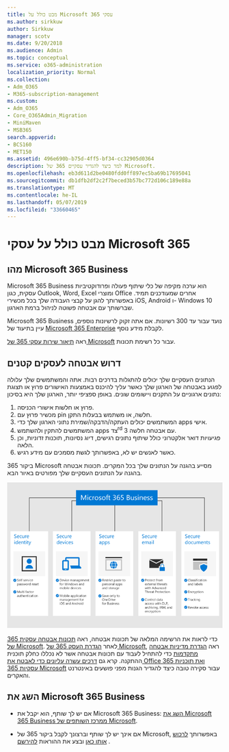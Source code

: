 ```yaml
---
title: מבט כולל על Microsoft 365 עסקי
ms.author: sirkkuw
author: Sirkkuw
manager: scotv
ms.date: 9/20/2018
ms.audience: Admin
ms.topic: conceptual
ms.service: o365-administration
localization_priority: Normal
ms.collection:
- Adm_O365
- M365-subscription-management
ms.custom:
- Adm_O365
- Core_O365Admin_Migration
- MiniMaven
- MSB365
search.appverid:
- BCS160
- MET150
ms.assetid: 496e690b-b75d-4ff5-bf34-cc32905d0364
description: למד כיצד להגדיר עסקיים 365 של Microsoft.
ms.openlocfilehash: eb3d611d2be0480fdd0ff897ec5ba69b17695041
ms.sourcegitcommit: db1dfb2df2c2f7beced3b57bc772d106c189e88a
ms.translationtype: MT
ms.contentlocale: he-IL
ms.lasthandoff: 05/07/2019
ms.locfileid: "33660465"
---
```

# <a name="overview-of-microsoft-365-business"></a>מבט כולל על עסקי Microsoft 365

## <a name="what-is-microsoft-365-business"></a>מהו Microsoft 365 Business

Microsoft 365 Business הוא ערכה מקיפה של כלי שיתוף פעולה ופרודוקטיביות עסקית, כגון Outlook,‏ Word,‏ Excel ומוצרי Office אחרים שמעודכנים תמיד. באפשרותך להגן על קבצי העבודה שלך בכל מכשירי iOS,‏ Android ו- Windows 10 שברשותך עם אבטחה פשוטה לניהול ברמת הארגון.
  
Microsoft 365 Business נועד עבור עד 300 רשיונות. אם אתה זקוק לרשיונות נוספים, עיין בתיעוד של [Microsoft 365 Enterprise](https://go.microsoft.com/fwlink/p/?linkid=860986) לקבלת מידע נוסף.

ראה [תיאור שירות עסקי 365 של Microsoft](https://docs.microsoft.com/office365/servicedescriptions/microsoft-365-business-service-description) עבור כל רשימת תכונות.
  
## <a name="small-business-security-needs"></a>דרוש אבטחה לעסקים קטנים

הנתונים העסקיים שלך יכולים להתגלות בדרכים רבות. אתה והמשתמשים שלך עלולה לפגוע באבטחה של הארגון שלך כאשר עליך להיכנס באמצעות האישורים פרוץ או תצוגת נתונים ארגוניים על התקנים ויישומים שונים. באופן ספציפי יותר, הארגון שלך היא בסיכון:

1. פרוץ או חלשות אישורי הכניסה.
2. מכשיר פרוץ עם pin חלשה, או משתמש בבעלות התקן.
3. המשתמשים יכולים העתקה/הדבקה/שמירת נתוני הארגון שלך כדי apps אישי.
4. המשתמשים להתקין ולהשתמש apps צד<sup>rd</sup> 3 עם אבטחה חלשה.
5. פגיעויות דואר אלקטרוני כולל שיתוף נתונים רגישים, דיוג נסיונות, תוכנות זדוניות, וכן הלאה.
6. כאשר לאנשים יש לא, באפשרותך לגשת מסמכים עם מידע רגיש.

ביקור 365 Microsoft מסייע בהגנה על הנתונים שלך בכל המקרים. תכונות אבטחה בהגנה על הנתונים העסקיים שלך מפורטים באיור הבא.

![איור המציג כיצד M365B מגן על העסק שלך.](media/m365businessvalueadd.png)

כדי לראות את הרשימה המלאה של תכונות אבטחה, ראה [תכונות אבטחה עסקית 365 של Microsoft](security-features.md). לאחר [הגדרת העסק 365 של Microsoft](set-up.md), ראה [הגדרת מדיניות אבטחה מתקדמות](set-up-advanced-security.md) כדי להתחיל לעבוד עם תכונות אבטחה אשר לא נכללו כחלק תוכנית ההתקנה. קרא גם [דרכים עשרה עליונים כדי לאבטח את Office 365 ואת תוכניות עסקיות 365 Microsoft](https://docs.microsoft.com/office365/admin/security-and-compliance/secure-your-business-data) עבור סקירה טובה כיצד להגדיר הגנות מפני פושעים באינטרנט והאקרים.

## <a name="get-microsoft-365-business"></a>השג את Microsoft 365 Business

- אם יש לך שותף, הוא יקבל את Microsoft 365 Business: [השג את Microsoft 365 Business ממרכז השותפים של Microsoft](get-microsoft-365-business.md#get-microsoft-365-business-from-microsoft-partner-center).

- אם אינך יש לך שותף וברצונך לקבל ביקור 365 של Microsoft, באפשרותך [לרכוש אותו כאן](https://www.microsoft.com/microsoft-365/business) ובצע את ההוראות [להירשם](sign-up.md) .